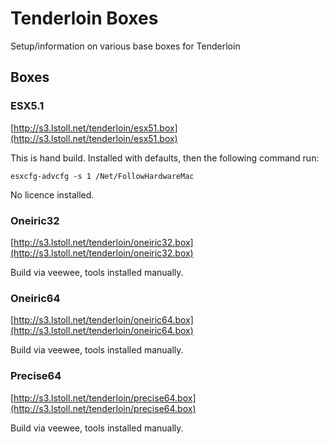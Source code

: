# Tenderloin Boxes

Setup/information on various base boxes for Tenderloin

## Boxes

### ESX5.1

[http://s3.lstoll.net/tenderloin/esx51.box](http://s3.lstoll.net/tenderloin/esx51.box)

This is hand build. Installed with defaults, then the following command run:

    esxcfg-advcfg -s 1 /Net/FollowHardwareMac

No licence installed.

### Oneiric32

[http://s3.lstoll.net/tenderloin/oneiric32.box](http://s3.lstoll.net/tenderloin/oneiric32.box)

Build via veewee, tools installed manually.

### Oneiric64

[http://s3.lstoll.net/tenderloin/oneiric64.box](http://s3.lstoll.net/tenderloin/oneiric64.box)

Build via veewee, tools installed manually.

### Precise64

[http://s3.lstoll.net/tenderloin/precise64.box](http://s3.lstoll.net/tenderloin/precise64.box)

Build via veewee, tools installed manually.
